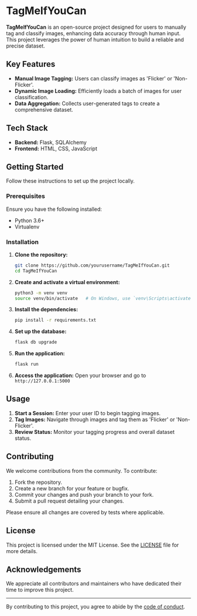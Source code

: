 # TagMeIfYouCan

**TagMeIfYouCan** is an open-source project designed for users to manually tag and classify images, enhancing data accuracy through human input. This project leverages the power of human intuition to build a reliable and precise dataset.

## Key Features
- **Manual Image Tagging:** Users can classify images as 'Flicker' or 'Non-Flicker'.
- **Dynamic Image Loading:** Efficiently loads a batch of images for user classification.
- **Data Aggregation:** Collects user-generated tags to create a comprehensive dataset.

## Tech Stack
- **Backend:** Flask, SQLAlchemy
- **Frontend:** HTML, CSS, JavaScript

## Getting Started

Follow these instructions to set up the project locally.

### Prerequisites

Ensure you have the following installed:
- Python 3.6+
- Virtualenv

### Installation

1. **Clone the repository:**
    ```bash
    git clone https://github.com/yourusername/TagMeIfYouCan.git
    cd TagMeIfYouCan
    ```

2. **Create and activate a virtual environment:**
    ```bash
    python3 -m venv venv
    source venv/bin/activate   # On Windows, use `venv\Scripts\activate`
    ```

3. **Install the dependencies:**
    ```bash
    pip install -r requirements.txt
    ```

4. **Set up the database:**
    ```bash
    flask db upgrade
    ```

5. **Run the application:**
    ```bash
    flask run
    ```

6. **Access the application:**
    Open your browser and go to `http://127.0.0.1:5000`

## Usage

1. **Start a Session:** Enter your user ID to begin tagging images.
2. **Tag Images:** Navigate through images and tag them as 'Flicker' or 'Non-Flicker'.
3. **Review Status:** Monitor your tagging progress and overall dataset status.

## Contributing

We welcome contributions from the community. To contribute:

1. Fork the repository.
2. Create a new branch for your feature or bugfix.
3. Commit your changes and push your branch to your fork.
4. Submit a pull request detailing your changes.

Please ensure all changes are covered by tests where applicable.

## License

This project is licensed under the MIT License. See the [LICENSE](LICENSE) file for more details.

## Acknowledgements

We appreciate all contributors and maintainers who have dedicated their time to improve this project.

---

By contributing to this project, you agree to abide by the [code of conduct](CODE_OF_CONDUCT.md).
